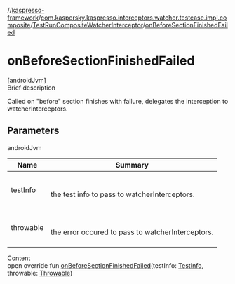 //[kaspresso-framework](../../index.md)/[com.kaspersky.kaspresso.interceptors.watcher.testcase.impl.composite](../index.md)/[TestRunCompositeWatcherInterceptor](index.md)/[onBeforeSectionFinishedFailed](on-before-section-finished-failed.md)



# onBeforeSectionFinishedFailed  
[androidJvm]  
Brief description  


Called on "before" section finishes with failure, delegates the interception to watcherInterceptors.



## Parameters  
  
androidJvm  
  
|  Name|  Summary| 
|---|---|
| testInfo| <br><br>the test info to pass to watcherInterceptors.<br><br>
| throwable| <br><br>the error occured to pass to  watcherInterceptors.<br><br>
  
  
Content  
open override fun [onBeforeSectionFinishedFailed](on-before-section-finished-failed.md)(testInfo: [TestInfo](../../com.kaspersky.kaspresso.testcases.models.info/-test-info/index.md), throwable: [Throwable](https://kotlinlang.org/api/latest/jvm/stdlib/kotlin/-throwable/index.html))  




